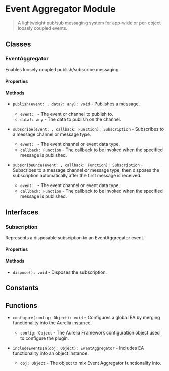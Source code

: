 # Event Aggregator Module

> A lightweight pub/sub messaging system for app-wide or per-object loosely coupled events.

## Classes


### EventAggregator

Enables loosely coupled publish/subscribe messaging.

#### Properties


#### Methods


* `publish(event: , data?: any): void` - Publishes a message.
  * `event: ` - The event or channel to publish to.
  * `data?: any` - The data to publish on the channel.



* `subscribe(event: , callback: Function): Subscription` - Subscribes to a message channel or message type.
  * `event: ` - The event channel or event data type.
  * `callback: Function` - The callback to be invoked when the specified message is published.



* `subscribeOnce(event: , callback: Function): Subscription` - Subscribes to a message channel or message type, then disposes the subscription automatically after the first message is received.
  * `event: ` - The event channel or event data type.
  * `callback: Function` - The callback to be invoked when the specified message is published.




## Interfaces


### Subscription

Represents a disposable subsciption to an EventAggregator event.

#### Properties


#### Methods


* `dispose(): void` - Disposes the subscription.



## Constants


## Functions


* `configure(config: Object): void` - Configures a global EA by merging functionality into the Aurelia instance.
  * `config: Object` - The Aurelia Framework configuration object used to configure the plugin.



* `includeEventsIn(obj: Object): EventAggregator` - Includes EA functionality into an object instance.
  * `obj: Object` - The object to mix Event Aggregator functionality into.



